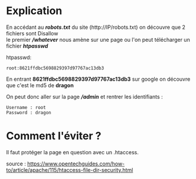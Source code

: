 # Explication
En accédant au ***robots.txt*** du site (http://IP/robots.txt) on découvre que 2 fichiers sont Disallow<br>
le premier ***/whatever*** nous amène sur une page ou l'on peut télécharger un fichier ***htpasswd***<br>

htpasswd:
```
root:8621ffdbc5698829397d97767ac13db3
```
En entrant **8621ffdbc5698829397d97767ac13db3** sur google on découvre que c'est le md5 de **dragon**

On peut donc aller sur la page ***/admin*** et rentrer les identifiants :
```
Username : root
Password : dragon
```
# Comment l'éviter ?
Il faut protéger la page en question avec un .htaccess.

source : https://www.opentechguides.com/how-to/article/apache/115/htaccess-file-dir-security.html